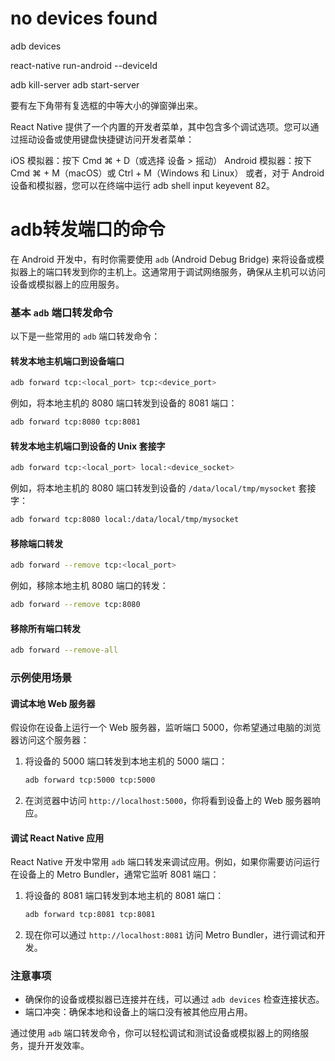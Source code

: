 # no devices found
adb devices

react-native run-android --deviceId <your-device-id>

adb kill-server
adb start-server

要有左下角带有复选框的中等大小的弹窗弹出来。




React Native 提供了一个内置的开发者菜单，其中包含多个调试选项。您可以通过摇动设备或使用键盘快捷键访问开发者菜单：

iOS 模拟器：按下 Cmd ⌘ + D（或选择 设备 > 摇动）
Android 模拟器：按下 Cmd ⌘ + M（macOS）或 Ctrl + M（Windows 和 Linux）
或者，对于 Android 设备和模拟器，您可以在终端中运行 adb shell input keyevent 82。
# adb转发端口的命令
在 Android 开发中，有时你需要使用 `adb` (Android Debug Bridge) 来将设备或模拟器上的端口转发到你的主机上。这通常用于调试网络服务，确保从主机可以访问设备或模拟器上的应用服务。

### 基本 `adb` 端口转发命令

以下是一些常用的 `adb` 端口转发命令：

#### 转发本地主机端口到设备端口

```sh
adb forward tcp:<local_port> tcp:<device_port>
```

例如，将本地主机的 8080 端口转发到设备的 8081 端口：

```sh
adb forward tcp:8080 tcp:8081
```

#### 转发本地主机端口到设备的 Unix 套接字

```sh
adb forward tcp:<local_port> local:<device_socket>
```

例如，将本地主机的 8080 端口转发到设备的 `/data/local/tmp/mysocket` 套接字：

```sh
adb forward tcp:8080 local:/data/local/tmp/mysocket
```

#### 移除端口转发

```sh
adb forward --remove tcp:<local_port>
```

例如，移除本地主机 8080 端口的转发：

```sh
adb forward --remove tcp:8080
```

#### 移除所有端口转发

```sh
adb forward --remove-all
```

### 示例使用场景

#### 调试本地 Web 服务器

假设你在设备上运行一个 Web 服务器，监听端口 5000，你希望通过电脑的浏览器访问这个服务器：

1. 将设备的 5000 端口转发到本地主机的 5000 端口：

    ```sh
    adb forward tcp:5000 tcp:5000
    ```

2. 在浏览器中访问 `http://localhost:5000`，你将看到设备上的 Web 服务器响应。

#### 调试 React Native 应用

React Native 开发中常用 `adb` 端口转发来调试应用。例如，如果你需要访问运行在设备上的 Metro Bundler，通常它监听 8081 端口：

1. 将设备的 8081 端口转发到本地主机的 8081 端口：

    ```sh
    adb forward tcp:8081 tcp:8081
    ```

2. 现在你可以通过 `http://localhost:8081` 访问 Metro Bundler，进行调试和开发。

### 注意事项

- 确保你的设备或模拟器已连接并在线，可以通过 `adb devices` 检查连接状态。
- 端口冲突：确保本地和设备上的端口没有被其他应用占用。

通过使用 `adb` 端口转发命令，你可以轻松调试和测试设备或模拟器上的网络服务，提升开发效率。
